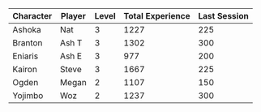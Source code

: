 | Character | Player | Level | Total Experience | Last Session |
|-----------|--------|-------|------------|------------|
| Ashoka | Nat | 3 | 1227| 225 |
| Branton | Ash T | 3 | 1302 | 300 |
| Eniaris | Ash E | 3 | 977 | 200 |
| Kairon | Steve | 3 | 1667 | 225 |
| Ogden | Megan | 2 | 1107 | 150 |
| Yojimbo | Woz | 2 | 1237 | 300 |
